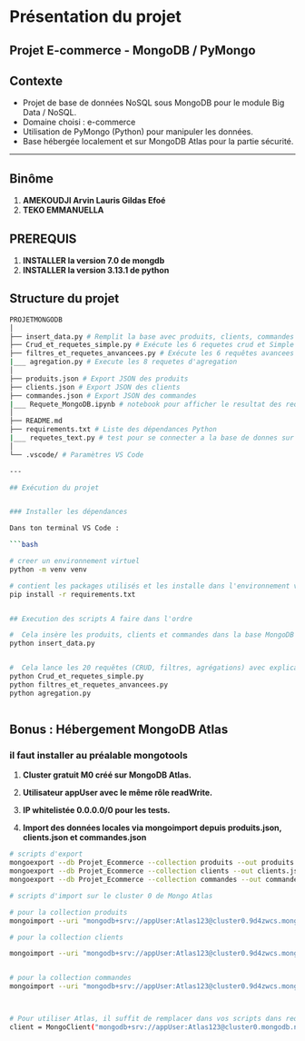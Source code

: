 # Présentation du projet

## Projet E-commerce - MongoDB / PyMongo

## Contexte

- Projet de base de données NoSQL sous MongoDB pour le module Big Data / NoSQL.
- Domaine choisi : e-commerce
- Utilisation de PyMongo (Python) pour manipuler les données.
- Base hébergée localement et sur MongoDB Atlas pour la partie sécurité.

---

## Binôme

1. **AMEKOUDJI Arvin Lauris Gildas Efoé**
1. **TEKO EMMANUELLA**

## PREREQUIS

1. **INSTALLER la version 7.0 de mongdb**
1. **INSTALLER la version 3.13.1 de python**

## Structure du projet

``` bash
PROJETMONGODB
│
├── insert_data.py # Remplit la base avec produits, clients, commandes
├── Crud_et_requetes_simple.py # Exécute les 6 requetes crud et Simple
├── filtres_et_requetes_anvancees.py # Exécute les 6 requêtes avancees
|___ agregation.py # Execute les 8 requetes d'agregation
│
├── produits.json # Export JSON des produits
├── clients.json # Export JSON des clients
├── commandes.json # Export JSON des commandes
|___ Requete_MongoDB.ipynb # notebook pour afficher le resultat des requetes
│
├── README.md 
├── requirements.txt # Liste des dépendances Python
|___ requetes_text.py # test pour se connecter a la base de donnes sur Atlas
│
└── .vscode/ # Paramètres VS Code

---

## Exécution du projet


### Installer les dépendances

Dans ton terminal VS Code :

```bash

# creer un environnement virtuel
python -m venv venv

# contient les packages utilisés et les installe dans l'environnement virtuel
pip install -r requirements.txt


## Execution des scripts A faire dans l'ordre

#  Cela insère les produits, clients et commandes dans la base MongoDB locale Projet_Ecommerce.
python insert_data.py


#  Cela lance les 20 requêtes (CRUD, filtres, agrégations) avec explications affichées dans le terminal.
python Crud_et_requetes_simple.py
python filtres_et_requetes_anvancees.py
python agregation.py



```

## Bonus : Hébergement MongoDB Atlas

### **il faut installer au préalable mongotools**

1. **Cluster gratuit M0 créé sur MongoDB Atlas.**

1. **Utilisateur appUser avec le même rôle readWrite.**

1. **IP whitelistée 0.0.0.0/0 pour les tests.**

1. **Import des données locales via mongoimport depuis produits.json, clients.json et commandes.json**

``` bash
# scripts d'export
mongoexport --db Projet_Ecommerce --collection produits --out produits.json --jsonArray
mongoexport --db Projet_Ecommerce --collection clients --out clients.json --jsonArray
mongoexport --db Projet_Ecommerce --collection commandes --out commandes.json --jsonArray

# scripts d'import sur le cluster 0 de Mongo Atlas

# pour la collection produits
mongoimport --uri "mongodb+srv://appUser:Atlas123@cluster0.9d4zwcs.mongodb.net/Projet_Ecommerce?retryWrites=true&w=majority&appName=Cluster0" --collection produits --file produits.json --jsonArray

# pour la collection clients

mongoimport --uri "mongodb+srv://appUser:Atlas123@cluster0.9d4zwcs.mongodb.net/Projet_Ecommerce?retryWrites=true&w=majority&appName=Cluster0" --collection clients --file clients.json --jsonArray


# pour la collection commandes
mongoimport --uri "mongodb+srv://appUser:Atlas123@cluster0.9d4zwcs.mongodb.net/Projet_Ecommerce?retryWrites=true&w=majority&appName=Cluster0" --collection commandes --file commandes.json --jsonArray



# Pour utiliser Atlas, il suffit de remplacer dans vos scripts dans requete.py:
client = MongoClient("mongodb+srv://appUser:Atlas123@cluster0.mongodb.net/Projet_Ecommerce")

